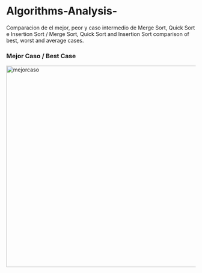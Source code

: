 # Algorithms-Analysis-
Comparacion de el mejor, peor y caso intermedio de Merge Sort, Quick Sort e Insertion Sort / Merge Sort, Quick Sort and Insertion Sort comparison of best, worst and average cases. 

### Mejor Caso / Best Case
<img width="537" alt="mejorcaso" src="https://user-images.githubusercontent.com/27737295/37628343-bdd65850-2b9e-11e8-8d58-d01bb4351db8.png">
